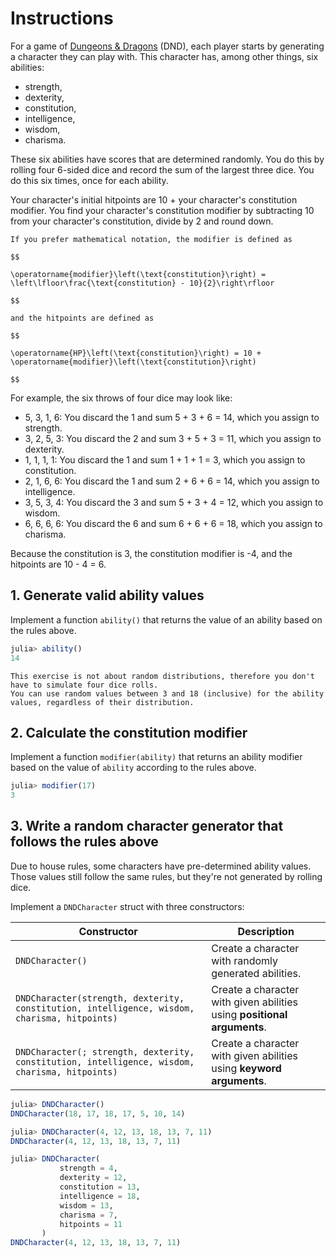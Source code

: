 # Instructions

For a game of [Dungeons & Dragons][DND] (DND), each player starts by generating a character they can play with.
This character has, among other things, six abilities:

- strength,
- dexterity,
- constitution,
- intelligence,
- wisdom,
- charisma.

These six abilities have scores that are determined randomly.
You do this by rolling four 6-sided dice and record the sum of the largest three dice.
You do this six times, once for each ability.

Your character's initial hitpoints are 10 + your character's constitution
modifier.
You find your character's constitution modifier by subtracting 10 from your character's constitution, divide by 2 and round down.

~~~~exercism/advanced
If you prefer mathematical notation, the modifier is defined as

$$

\operatorname{modifier}\left(\text{constitution}\right) = \left\lfloor\frac{\text{constitution} - 10}{2}\right\rfloor

$$

and the hitpoints are defined as

$$

\operatorname{HP}\left(\text{constitution}\right) = 10 + \operatorname{modifier}\left(\text{constitution}\right)

$$
~~~~

For example, the six throws of four dice may look like:

* 5, 3, 1, 6: You discard the 1 and sum 5 + 3 + 6 = 14, which you assign to strength.
* 3, 2, 5, 3: You discard the 2 and sum 3 + 5 + 3 = 11, which you assign to dexterity.
* 1, 1, 1, 1: You discard the 1 and sum 1 + 1 + 1 = 3, which you assign to constitution.
* 2, 1, 6, 6: You discard the 1 and sum 2 + 6 + 6 = 14, which you assign to intelligence.
* 3, 5, 3, 4: You discard the 3 and sum 5 + 3 + 4 = 12, which you assign to wisdom.
* 6, 6, 6, 6: You discard the 6 and sum 6 + 6 + 6 = 18, which you assign to charisma.

Because the constitution is 3, the constitution modifier is -4, and the hitpoints are 10 - 4 = 6.

## 1. Generate valid ability values

Implement a function `ability()` that returns the value of an ability based on the rules above.

```julia
julia> ability()
14
```

~~~~exercism/note
This exercise is not about random distributions, therefore you don't have to simulate four dice rolls.
You can use random values between 3 and 18 (inclusive) for the ability values, regardless of their distribution.
~~~~

## 2. Calculate the constitution modifier

Implement a function `modifier(ability)` that returns an ability modifier based on the value of `ability` according to the rules above.

```julia
julia> modifier(17)
3
``` 

## 3. Write a random character generator that follows the rules above

Due to house rules, some characters have pre-determined ability values.
Those values still follow the same rules, but they're not generated by rolling dice.

Implement a `DNDCharacter` struct with three constructors:

| Constructor                                                                                    | Description                                                                       |
| ---------------------------------------------------------------------------------------------- | --------------------------------------------------------------------------------- |
| `DNDCharacter()`                                                                               | Create a character with randomly generated abilities.                             |
| `DNDCharacter(strength, dexterity, constitution, intelligence, wisdom, charisma, hitpoints)`   | Create a character with given abilities using **positional arguments**. |
| `DNDCharacter(; strength, dexterity, constitution, intelligence, wisdom, charisma, hitpoints)` | Create a character with given abilities using **keyword arguments**.    |

```julia
julia> DNDCharacter()
DNDCharacter(18, 17, 18, 17, 5, 10, 14)

julia> DNDCharacter(4, 12, 13, 18, 13, 7, 11)
DNDCharacter(4, 12, 13, 18, 13, 7, 11)

julia> DNDCharacter(
           strength = 4,
           dexterity = 12,
           constitution = 13,
           intelligence = 18,
           wisdom = 13,
           charisma = 7,
           hitpoints = 11
       )
DNDCharacter(4, 12, 13, 18, 13, 7, 11)
```

[DND]: https://en.wikipedia.org/wiki/Dungeons_%26_Dragons
